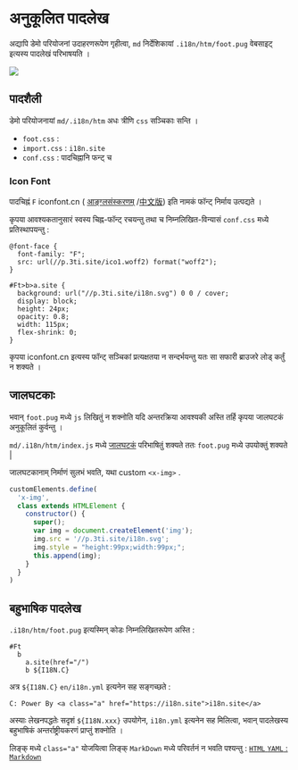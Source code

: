 # अनुकूलित पादलेख

अद्यापि डेमो परियोजनां उदाहरणरूपेण गृहीत्वा, `md` निर्देशिकायां `.i18n/htm/foot.pug` वेबसाइट् इत्यस्य पादलेखं परिभाषयति ।

![](https://p.3ti.site/1721286077.avif)

## पादशैली

डेमो परियोजनायां `md/.i18n/htm` अधः त्रीणि `css` सञ्चिकाः सन्ति ।

* `foot.css` :
* `import.css` : `i18n.site`
* `conf.css` : पादचिह्नानि फन्ट् च

### Icon Font

पादचिह्नं `F` iconfont.cn ( [आङ्ग्लसंस्करणम्](https://www.iconfont.cn/?lang=en-us) /[中文版](https://www.iconfont.cn/?lang=zh)) इति नामकं फॉन्ट् निर्माय उत्पद्यते ।

कृपया आवश्यकतानुसारं स्वस्य चिह्न-फॉन्ट् रचयन्तु तथा च निम्नलिखित-विन्यासं `conf.css` मध्ये प्रतिस्थापयन्तु :

```
@font-face {
  font-family: "F";
  src: url(//p.3ti.site/ico1.woff2) format("woff2");
}

#Ft>b>a.site {
  background: url("//p.3ti.site/i18n.svg") 0 0 / cover;
  display: block;
  height: 24px;
  opacity: 0.8;
  width: 115px;
  flex-shrink: 0;
}
```

कृपया iconfont.cn इत्यस्य फॉन्ट् सञ्चिकां प्रत्यक्षतया न सन्दर्भयन्तु यतः सा सफारी ब्राउजरे लोड् कर्तुं न शक्यते ।

## जालघटकाः

भवान् `foot.pug` मध्ये `js` लिखितुं न शक्नोति यदि अन्तरक्रिया आवश्यकी अस्ति तर्हि कृपया जालघटकं अनुकूलितं कुर्वन्तु ।

`md/.i18n/htm/index.js` मध्ये [जालघटकं](https://www.freecodecamp.org/news/build-your-first-web-component/) परिभाषितुं शक्यते ततः `foot.pug` मध्ये उपयोक्तुं शक्यते |

जालघटकानाम् निर्माणं सुलभं भवति, यथा custom `<x-img>` .

```js
customElements.define(
  'x-img',
  class extends HTMLElement {
    constructor() {
      super();
      var img = document.createElement('img');
      img.src = '//p.3ti.site/i18n.svg';
      img.style = "height:99px;width:99px;";
      this.append(img);
    }
  }
)
```

## बहुभाषिक पादलेख

`.i18n/htm/foot.pug` इत्यस्मिन् कोडः निम्नलिखितरूपेण अस्ति :

```
#Ft
  b
    a.site(href="/")
    b ${I18N.C}
```

अत्र `${I18N.C}` `en/i18n.yml` इत्यनेन सह सङ्गच्छते :

```
C: Power By <a class="a" href="https://i18n.site">i18n.site</a>
```

अस्याः लेखनपद्धतेः सदृशं `${I18N.xxx}` उपयोगेन, `i18n.yml` इत्यनेन सह मिलित्वा, भवान् पादलेखस्य बहुभाषिकं अन्तर्राष्ट्रीयकरणं प्राप्तुं शक्नोति ।

लिङ्क् मध्ये `class="a"` योजयित्वा लिङ्क् `MarkDown` मध्ये परिवर्तनं न भवति पश्यन्तु :
 [`HTML` `YAML` : `Markdown`](/i18/qa#H2)
